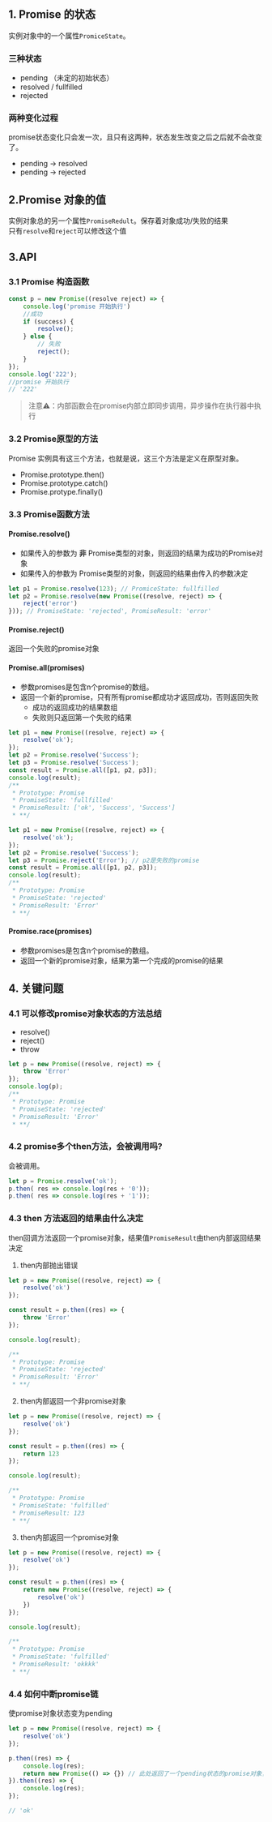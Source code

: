 ## 1. Promise 的状态
实例对象中的一个属性```PromiceState```。
### 三种状态
* pending （未定的初始状态）
* resolved / fullfilled
* rejected

### 两种变化过程
promise状态变化只会发一次，且只有这两种，状态发生改变之后之后就不会改变了。
* pending -> resolved
* pending -> rejected

## 2.Promise 对象的值
实例对象总的另一个属性```PromiseRedult```。保存着对象成功/失败的结果<br/>
只有```resolve```和```reject```可以修改这个值

## 3.API
### 3.1 Promise 构造函数
```javascript
const p = new Promise((resolve reject) => {
    console.log('promise 开始执行')
    //成功
    if (success) {
        resolve();
    } else {
        // 失败
        reject();
    }
});
console.log('222');
//promise 开始执行
// '222'
```
> 注意⚠️：内部函数会在promise内部立即同步调用，异步操作在执行器中执行

### 3.2 Promise原型的方法
Promise 实例具有这三个方法，也就是说，这三个方法是定义在原型对象。
* Promise.prototype.then()
* Promise.prototype.catch()
* Promise.protype.finally()


### 3.3 Promise函数方法
#### Promise.resolve()
* 如果传入的参数为 __非__ Promise类型的对象，则返回的结果为成功的Promise对象
* 如果传入的参数为 Promise类型的对象，则返回的结果由传入的参数决定
```javascript
let p1 = Promise.resolve(123); // PromiceState: fullfilled
let p2 = Promise.resolve(new Promise((resolve, reject) => {
    reject('error')
})); // PromiseState: 'rejected', PromiseResult: 'error'
```

#### Promise.reject()
返回一个失败的promise对象

#### Promise.all(promises)
* 参数promises是包含n个promise的数组。
* 返回一个新的promise，只有所有promise都成功才返回成功，否则返回失败
    * 成功的返回成功的结果数组
    * 失败则只返回第一个失败的结果
```javascript
let p1 = new Promise((resolve, reject) => {
    resolve('ok');
});
let p2 = Promise.resolve('Success');
let p3 = Promise.resolve('Success');
const result = Promise.all([p1, p2, p3]);
console.log(result);
/**
 * Prototype: Promise
 * PromiseState: 'fullfilled'
 * PromiseResult: ['ok', 'Success', 'Success']
 * **/
```

```javascript
let p1 = new Promise((resolve, reject) => {
    resolve('ok');
});
let p2 = Promise.resolve('Success');
let p3 = Promise.reject('Error'); // p2是失败的promise
const result = Promise.all([p1, p2, p3]);
console.log(result);
/**
 * Prototype: Promise
 * PromiseState: 'rejected'
 * PromiseResult: 'Error'
 * **/
```

#### Promise.race(promises)
* 参数promises是包含n个promise的数组。
* 返回一个新的promise对象，结果为第一个完成的promise的结果

## 4. 关键问题
### 4.1 可以修改promise对象状态的方法总结
* resolve()
* reject()
* throw
```javascript
let p = new Promise((resolve, reject) => {
    throw 'Error'
});
console.log(p);
/**
 * Prototype: Promise
 * PromiseState: 'rejected'
 * PromiseResult: 'Error'
 * **/
```

### 4.2 promise多个then方法，会被调用吗?
会被调用。
```javascript
let p = Promise.resolve('ok');
p.then( res => console.log(res + '0'));
p.then( res => console.log(res + '1'));
```

### 4.3 then 方法返回的结果由什么决定
then回调方法返回一个promise对象，结果值```PromiseResult```由then内部返回结果决定
1. then内部抛出错误
```javascript
let p = new Promise((resolve, reject) => {
    resolve('ok')
});

const result = p.then((res) => {
    throw 'Error'
});

console.log(result);

/**
 * Prototype: Promise
 * PromiseState: 'rejected'
 * PromiseResult: 'Error'
 * **/
```

2. then内部返回一个非promise对象
```javascript
let p = new Promise((resolve, reject) => {
    resolve('ok')
});

const result = p.then((res) => {
    return 123
});

console.log(result);

/**
 * Prototype: Promise
 * PromiseState: 'fulfilled'
 * PromiseResult: 123
 * **/
```

3. then内部返回一个promise对象
```javascript
let p = new Promise((resolve, reject) => {
    resolve('ok')
});

const result = p.then((res) => {
    return new Promise((resolve, reject) => {
        resolve('ok')
    })
});

console.log(result);

/**
 * Prototype: Promise
 * PromiseState: 'fulfilled'
 * PromiseResult: 'okkkk'
 * **/
```

### 4.4 如何中断promise链
使promise对象状态变为pending
```javascript
let p = new Promise((resolve, reject) => {
    resolve('ok')
});

p.then((res) => {
    console.log(res);
    return new Promise(() => {}) // 此处返回了一个pending状态的promise对象，链中断了。
}).then((res) => {
    console.log(res);
});

// 'ok'
```